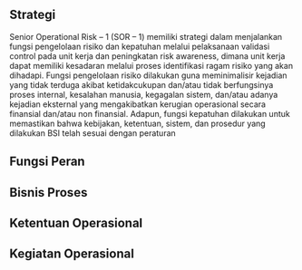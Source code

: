 
## Strategi

Senior Operational Risk – 1 (SOR – 1) memiliki strategi dalam menjalankan fungsi pengelolaan risiko dan kepatuhan melalui pelaksanaan validasi control pada unit kerja dan peningkatan risk awareness, dimana unit kerja dapat memiliki kesadaran melalui proses identifikasi ragam risiko yang akan dihadapi. Fungsi pengelolaan risiko dilakukan guna meminimalisir kejadian yang tidak terduga akibat ketidakcukupan dan/atau tidak berfungsinya proses internal, kesalahan manusia, kegagalan sistem, dan/atau adanya kejadian eksternal yang mengakibatkan kerugian operasional secara finansial dan/atau non finansial. Adapun, fungsi kepatuhan dilakukan untuk memastikan bahwa kebijakan, ketentuan, sistem, dan prosedur yang dilakukan BSI telah sesuai dengan peraturan

## Fungsi Peran

## Bisnis Proses

## Ketentuan Operasional

## Kegiatan Operasional